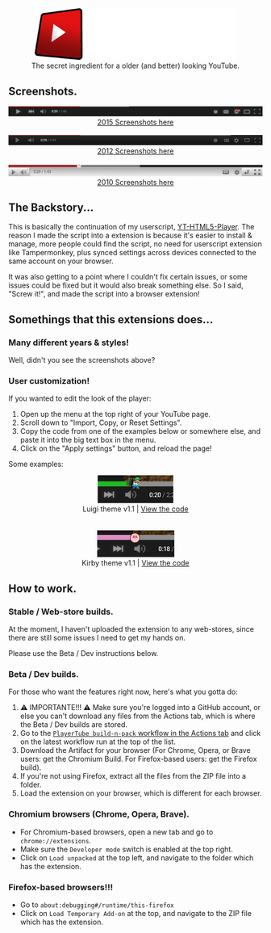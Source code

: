 <div align="center">
  <img src="img/playertube/logo.png" width="400">
</div>
<div font-size="24px" align="center">The secret ingredient for a older (and better) looking YouTube.</div>

## Screenshots.
<div align="center">
  <img src="docs/2015/screenshot1.png">
  <br>
  <a href="docs/2015/photos.md">2015 Screenshots here</a>

  <br>
  <br>

  <img src="docs/2012/screenshot1.png">
  <br>
  <a href="docs/2012/photos.md">2012 Screenshots here</a>

  <br>
  <br>

  <img src="docs/2010/screenshot1.png">
  <br>
  <a href="docs/2010/photos.md">2010 Screenshots here</a>
</div>

## The Backstory...
This is basically the continuation of my userscript, [YT-HTML5-Player](https://github.com/ktg5/YT-HTML5-Player/). The reason I made the script into a extension is because it's easier to install & manage, more people could find the script, no need for userscript extension like Tampermonkey, plus synced settings across devices connected to the same account on your browser.

It was also getting to a point where I couldn't fix certain issues, or some issues could be fixed but it would also break something else. So I said, "Screw it!", and made the script into a browser extension!

## Somethings that this extensions does...
### Many different years & styles!
Well, didn't you see the screenshots above?

### User customization!
If you wanted to edit the look of the player:
1. Open up the menu at the top right of your YouTube page.
2. Scroll down to "Import, Copy, or Reset Settings".
3. Copy the code from one of the examples below or somewhere else, and paste it into the big text box in the menu.
4. Click on the "Apply settings" button, and reload the page!

Some examples:
<div align="center">
  <img src="docs/custom-scripts/screenshot3.png">
  <div font-size="8px">Luigi theme v1.1 | <a href="https://github.com/ktg5/YT-HTML5-Player/blob/main/docs/custom-scripts/luigi-player.json">View the code</a></div>

  <br>
  <br>
  
  <img src="docs/custom-scripts/screenshot4.png">
  <div font-size="8px">Kirby theme v1.1 | <a href="https://github.com/ktg5/YT-HTML5-Player/blob/main/docs/custom-scripts/kirby-player.json">View the code</a></div>
</div>

## How to work.
### Stable / Web-store builds.
At the moment, I haven't uploaded the extension to any web-stores, since there are still some issues I need to get my hands on.

Please use the Beta / Dev instructions below.

### Beta / Dev builds.
For those who want the features right now, here's what you gotta do:
1. ⚠️ IMPORTANTE!!! ⚠️ Make sure you're logged into a GitHub account, or else you can't download any files from the Actions tab, which is where the Beta / Dev builds are stored.
2. Go to the [`PlayerTube build-n-pack` workflow in the Actions tab](https://github.com/ktg5/PlayerTube/actions/workflows/build.yml) and click on the latest workflow run at the top of the list.
3. Download the Artifact for your browser (For Chrome, Opera, or Brave users: get the Chromium Build. For Firefox-based users: get the Firefox build).
4. If you're not using Firefox, extract all the files from the ZIP file into a folder.
5. Load the extension on your browser, which is different for each browser.
### Chromium browsers (Chrome, Opera, Brave).
* For Chromium-based browsers, open a new tab and go to `chrome://extensions`.
* Make sure the `Developer mode` switch is enabled at the top right.
* Click on `Load unpacked` at the top left, and navigate to the folder which has the extension.
### Firefox-based browsers!!!
* Go to `about:debugging#/runtime/this-firefox`
* Click on `Load Temporary Add-on` at the top, and navigate to the ZIP file which has the extension.